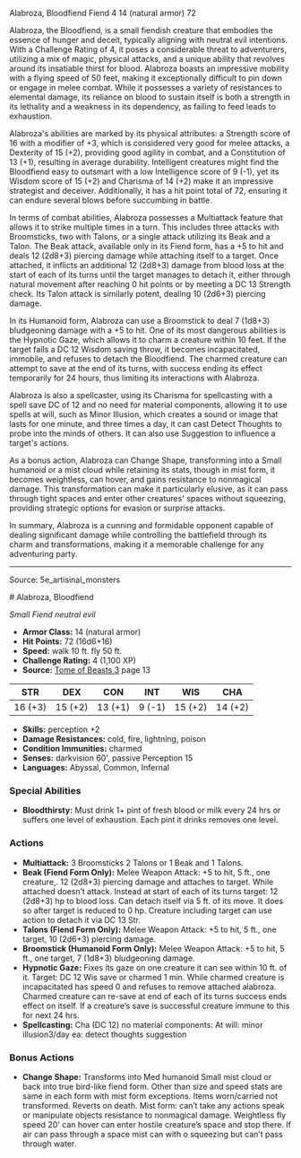 <MonsterName/>Alabroza, Bloodfiend</MonsterName>
<CreatureType/>Fiend</CreatureType>
<CR/>4</CR>
<AC/>14 (natural armor)</AC>
<HP/>72</HP>
<summary>Alabroza, the Bloodfiend, is a small fiendish creature that embodies the essence of hunger and deceit, typically aligning with neutral evil intentions. With a Challenge Rating of 4, it poses a considerable threat to adventurers, utilizing a mix of magic, physical attacks, and a unique ability that revolves around its insatiable thirst for blood. Alabroza boasts an impressive mobility with a flying speed of 50 feet, making it exceptionally difficult to pin down or engage in melee combat. While it possesses a variety of resistances to elemental damage, its reliance on blood to sustain itself is both a strength in its lethality and a weakness in its dependency, as failing to feed leads to exhaustion.</summary>

<detail>

Alabroza's abilities are marked by its physical attributes: a Strength score of 16 with a modifier of +3, which is considered very good for melee attacks, a Dexterity of 15 (+2), providing good agility in combat, and a Constitution of 13 (+1), resulting in average durability. Intelligent creatures might find the Bloodfiend easy to outsmart with a low Intelligence score of 9 (-1), yet its Wisdom score of 15 (+2) and Charisma of 14 (+2) make it an impressive strategist and deceiver. Additionally, it has a hit point total of 72, ensuring it can endure several blows before succumbing in battle.

In terms of combat abilities, Alabroza possesses a Multiattack feature that allows it to strike multiple times in a turn. This includes three attacks with Broomsticks, two with Talons, or a single attack utilizing its Beak and a Talon. The Beak attack, available only in its Fiend form, has a +5 to hit and deals 12 (2d8+3) piercing damage while attaching itself to a target. Once attached, it inflicts an additional 12 (2d8+3) damage from blood loss at the start of each of its turns until the target manages to detach it, either through natural movement after reaching 0 hit points or by meeting a DC 13 Strength check. Its Talon attack is similarly potent, dealing 10 (2d6+3) piercing damage. 

In its Humanoid form, Alabroza can use a Broomstick to deal 7 (1d8+3) bludgeoning damage with a +5 to hit. One of its most dangerous abilities is the Hypnotic Gaze, which allows it to charm a creature within 10 feet. If the target fails a DC 12 Wisdom saving throw, it becomes incapacitated, immobile, and refuses to detach the Bloodfiend. The charmed creature can attempt to save at the end of its turns, with success ending its effect temporarily for 24 hours, thus limiting its interactions with Alabroza.

Alabroza is also a spellcaster, using its Charisma for spellcasting with a spell save DC of 12 and no need for material components, allowing it to use spells at will, such as Minor Illusion, which creates a sound or image that lasts for one minute, and three times a day, it can cast Detect Thoughts to probe into the minds of others. It can also use Suggestion to influence a target's actions.

As a bonus action, Alabroza can Change Shape, transforming into a Small humanoid or a mist cloud while retaining its stats, though in mist form, it becomes weightless, can hover, and gains resistance to nonmagical damage. This transformation can make it particularly elusive, as it can pass through tight spaces and enter other creatures' spaces without squeezing, providing strategic options for evasion or surprise attacks.

In summary, Alabroza is a cunning and formidable opponent capable of dealing significant damage while controlling the battlefield through its charm and transformations, making it a memorable challenge for any adventuring party.</detail>



---

Source: 5e_artisinal_monsters

<statblock>
# Alabroza, Bloodfiend

*Small* *Fiend* *neutral evil*

- **Armor Class:** 14 (natural armor)
- **Hit Points:** 72 (16d6+16)
- **Speed:** walk 10 ft. fly 50 ft.
- **Challenge Rating:** 4 (1,100 XP)
- **Source:** [Tome of Beasts 3](https://koboldpress.com/kpstore/product/tome-of-beasts-3-for-5th-edition/) page 13

| STR | DEX | CON | INT | WIS | CHA |
| --- | --- | --- | --- | --- | --- |
| 16 (+3) | 15 (+2) | 13 (+1) | 9 (-1) | 15 (+2) | 14 (+2) |

- **Skills:** perception +2
- **Damage Resistances:** cold, fire, lightning, poison
- **Condition Immunities:** charmed
- **Senses:** darkvision 60', passive Perception 15
- **Languages:** Abyssal, Common, Infernal

### Special Abilities

- **Bloodthirsty:** Must drink 1+ pint of fresh blood or milk every 24 hrs or suffers one level of exhaustion. Each pint it drinks removes one level.

### Actions

- **Multiattack:** 3 Broomsticks 2 Talons or 1 Beak and 1 Talons.
- **Beak (Fiend Form Only):** Melee Weapon Attack: +5 to hit, 5 ft., one creature,. 12 (2d8+3) piercing damage and attaches to target. While attached doesn’t attack. Instead at start of each of its turns target: 12 (2d8+3) hp to blood loss. Can detach itself via 5 ft. of its move. It does so after target is reduced to 0 hp. Creature including target can use action to detach it via DC 13 Str.
- **Talons (Fiend Form Only):** Melee Weapon Attack: +5 to hit, 5 ft., one target, 10 (2d6+3) piercing damage.
- **Broomstick (Humanoid Form Only):** Melee Weapon Attack: +5 to hit, 5 ft., one target, 7 (1d8+3) bludgeoning damage.
- **Hypnotic Gaze:** Fixes its gaze on one creature it can see within 10 ft. of it. Target: DC 12 Wis save or charmed 1 min. While charmed creature is incapacitated has speed 0 and refuses to remove attached alabroza. Charmed creature can re-save at end of each of its turns success ends effect on itself. If a creature’s save is successful creature immune to this for next 24 hrs.
- **Spellcasting:** Cha (DC 12) no material components: At will: minor illusion3/day ea: detect thoughts suggestion

### Bonus Actions

- **Change Shape:** Transforms into Med humanoid Small mist cloud or back into true bird-like fiend form. Other than size and speed stats are same in each form with mist form exceptions. Items worn/carried not transformed. Reverts on death. Mist form: can’t take any actions speak or manipulate objects resistance to nonmagical damage. Weightless fly speed 20' can hover can enter hostile creature’s space and stop there. If air can pass through a space mist can with o squeezing but can’t pass through water.


</statblock>


